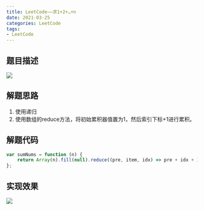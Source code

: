```yaml
---
title: LeetCode——求1+2+…+n
date: 2021-03-25
categories: LeetCode
tags: 
- LeetCode
---
```

## 题目描述
![](https://img-blog.csdnimg.cn/img_convert/625074c72a559d2fb8a469ca1ab97346.png)
## 解题思路
1. 使用递归
2. 使用数组的reduce方法，将初始累积器值置为1，然后索引下标+1进行累积。

## 解题代码
```js
var sumNums = function (n) {
    return Array(n).fill(null).reduce((pre, item, idx) => pre + idx + 1, 0)
};

```
## 实现效果
![](https://img-blog.csdnimg.cn/img_convert/f66b7a763e8abda77be8f2587827a6bc.png)